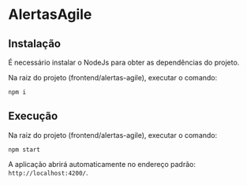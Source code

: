# AlertasAgile

## Instalação
É necessário instalar o NodeJs para obter as dependências do projeto.

Na raiz do projeto (frontend/alertas-agile), executar o comando:

	npm i

## Execução

Na raiz do projeto (frontend/alertas-agile), executar o comando:

	npm start
	
A aplicação abrirá automaticamente no endereço padrão: `http://localhost:4200/`.
